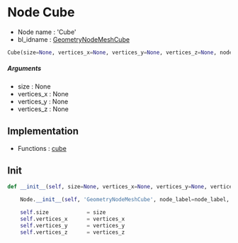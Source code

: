 # Node Cube

- Node name : 'Cube'
- bl_idname : [GeometryNodeMeshCube](https://docs.blender.org/api/current/bpy.types.GeometryNodeMeshCube.html)


``` python
Cube(size=None, vertices_x=None, vertices_y=None, vertices_z=None, node_label=None, node_color=None)
```
##### Arguments

- size : None
- vertices_x : None
- vertices_y : None
- vertices_z : None

## Implementation

- Functions : [cube](/docs/GeoNodes/GeoNodesTree.md#cube)

## Init

``` python
def __init__(self, size=None, vertices_x=None, vertices_y=None, vertices_z=None, node_label=None, node_color=None):

    Node.__init__(self, 'GeometryNodeMeshCube', node_label=node_label, node_color=node_color)

    self.size            = size
    self.vertices_x      = vertices_x
    self.vertices_y      = vertices_y
    self.vertices_z      = vertices_z
```
